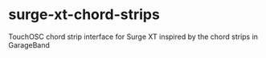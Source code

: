 # surge-xt-chord-strips
TouchOSC chord strip interface for Surge XT inspired by the chord strips in GarageBand
